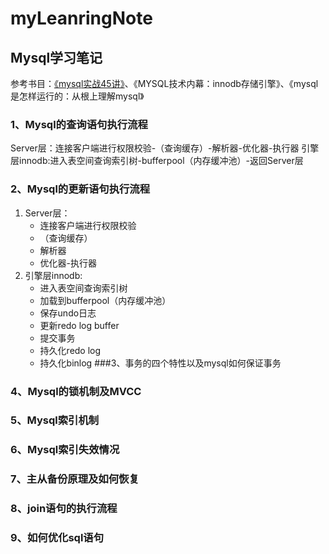 # myLeanringNote
## Mysql学习笔记
参考书目：[《mysql实战45讲》](https://funnylog.gitee.io/mysql45/)、《MYSQL技术内幕：innodb存储引擎》、《mysql是怎样运行的：从根上理解mysql》
### 1、Mysql的查询语句执行流程
Server层：连接客户端进行权限校验-（查询缓存）-解析器-优化器-执行器
引擎层innodb:进入表空间查询索引树-bufferpool（内存缓冲池）-返回Server层
### 2、Mysql的更新语句执行流程
1. Server层：
   - 连接客户端进行权限校验
   - （查询缓存）
   - 解析器
   - 优化器-执行器
2. 引擎层innodb:
   - 进入表空间查询索引树
   - 加载到bufferpool（内存缓冲池）
   - 保存undo日志
   - 更新redo log buffer
   - 提交事务
   - 持久化redo log
   - 持久化binlog
###3、事务的四个特性以及mysql如何保证事务

### 4、Mysql的锁机制及MVCC

### 5、Mysql索引机制

### 6、Mysql索引失效情况

### 7、主从备份原理及如何恢复

### 8、join语句的执行流程

### 9、如何优化sql语句




